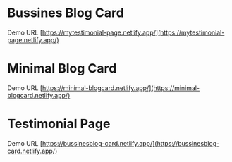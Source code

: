 # Bussines Blog Card

  Demo URL [https://mytestimonial-page.netlify.app/](https://mytestimonial-page.netlify.app/)

# Minimal Blog Card 

  Demo URL [https://minimal-blogcard.netlify.app/](https://minimal-blogcard.netlify.app/)
  
# Testimonial Page

  Demo URL [https://bussinesblog-card.netlify.app/](https://bussinesblog-card.netlify.app/)
